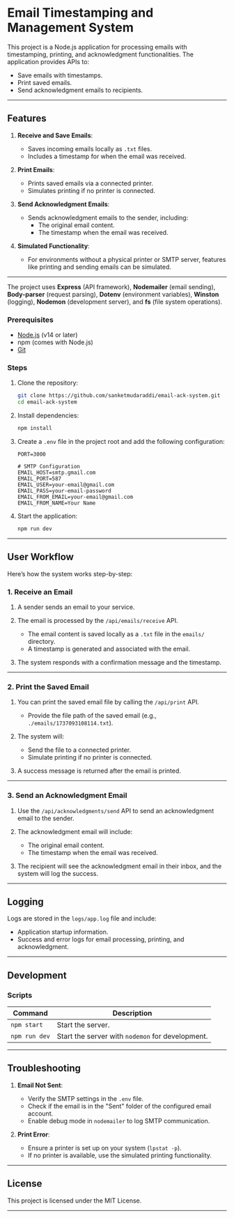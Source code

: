# **Email Timestamping and Management System**

This project is a Node.js application for processing emails with timestamping, printing, and acknowledgment functionalities. The application provides APIs to:
- Save emails with timestamps.
- Print saved emails.
- Send acknowledgment emails to recipients.

---

## **Features**
1. **Receive and Save Emails**:
   - Saves incoming emails locally as `.txt` files.
   - Includes a timestamp for when the email was received.

2. **Print Emails**:
   - Prints saved emails via a connected printer.
   - Simulates printing if no printer is connected.

3. **Send Acknowledgment Emails**:
   - Sends acknowledgment emails to the sender, including:
     - The original email content.
     - The timestamp when the email was received.

4. **Simulated Functionality**:
   - For environments without a physical printer or SMTP server, features like printing and sending emails can be simulated.

---

The project uses **Express** (API framework), **Nodemailer** (email sending), **Body-parser** (request parsing), **Dotenv** (environment variables), **Winston** (logging), **Nodemon** (development server), and **fs** (file system operations).

### **Prerequisites**
- [Node.js](https://nodejs.org) (v14 or later)
- npm (comes with Node.js)
- [Git](https://git-scm.com/)

### **Steps**
1. Clone the repository:
   ```bash
   git clone https://github.com/sanketmudaraddi/email-ack-system.git
   cd email-ack-system
   ```

2. Install dependencies:
   ```bash
   npm install
   ```

3. Create a `.env` file in the project root and add the following configuration:
   ```env
   PORT=3000

   # SMTP Configuration
   EMAIL_HOST=smtp.gmail.com
   EMAIL_PORT=587
   EMAIL_USER=your-email@gmail.com
   EMAIL_PASS=your-email-password
   EMAIL_FROM_EMAIL=your-email@gmail.com
   EMAIL_FROM_NAME=Your Name
   ```

4. Start the application:
   ```bash
   npm run dev
   ```

---

## **User Workflow**
Here’s how the system works step-by-step:

### **1. Receive an Email**
1. A sender sends an email to your service.
2. The email is processed by the `/api/emails/receive` API.
   - The email content is saved locally as a `.txt` file in the `emails/` directory.
   - A timestamp is generated and associated with the email.

3. The system responds with a confirmation message and the timestamp.

---

### **2. Print the Saved Email**
1. You can print the saved email file by calling the `/api/print` API.
   - Provide the file path of the saved email (e.g., `./emails/1737093108114.txt`).
2. The system will:
   - Send the file to a connected printer.
   - Simulate printing if no printer is connected.

3. A success message is returned after the email is printed.

---

### **3. Send an Acknowledgment Email**
1. Use the `/api/acknowledgments/send` API to send an acknowledgment email to the sender.
2. The acknowledgment email will include:
   - The original email content.
   - The timestamp when the email was received.

3. The recipient will see the acknowledgment email in their inbox, and the system will log the success.

---

## **Logging**
Logs are stored in the `logs/app.log` file and include:
- Application startup information.
- Success and error logs for email processing, printing, and acknowledgment.

---

## **Development**
### **Scripts**
| Command           | Description                   |
|-------------------|-------------------------------|
| `npm start`       | Start the server.            |
| `npm run dev`     | Start the server with `nodemon` for development. |

---

## **Troubleshooting**
1. **Email Not Sent**:
   - Verify the SMTP settings in the `.env` file.
   - Check if the email is in the "Sent" folder of the configured email account.
   - Enable debug mode in `nodemailer` to log SMTP communication.

2. **Print Error**:
   - Ensure a printer is set up on your system (`lpstat -p`).
   - If no printer is available, use the simulated printing functionality.

---

## **License**
This project is licensed under the MIT License.

---
